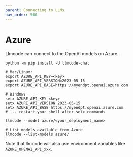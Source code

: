 ```yaml
---
parent: Connecting to LLMs
nav_order: 500
---
```


# Azure

Llmcode can connect to the OpenAI models on Azure.

```
python -m pip install -U llmcode-chat

# Mac/Linux:                                           
export AZURE_API_KEY=<key>
export AZURE_API_VERSION=2023-05-15
export AZURE_API_BASE=https://myendpt.openai.azure.com

# Windows
setx AZURE_API_KEY <key>
setx AZURE_API_VERSION 2023-05-15
setx AZURE_API_BASE https://myendpt.openai.azure.com
# ... restart your shell after setx commands

llmcode --model azure/<your_deployment_name>

# List models available from Azure
llmcode --list-models azure/
```

Note that llmcode will also use environment variables
like `AZURE_OPENAI_API_xxx`.
